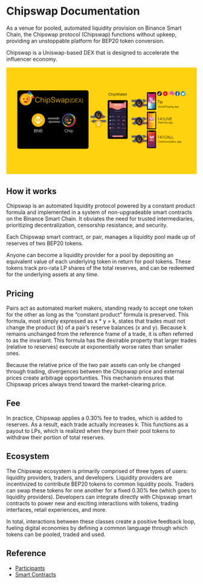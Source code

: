 # Chipswap Documentation

As a venue for pooled, automated liquidity provision on Binance Smart Chain, the Chipswap protocol (Chipswap) functions without upkeep, providing an unstoppable platform for BEP20 token conversion. 

Chipswap is a Uniswap-based DEX that is designed to accelerate the influencer economy.

![About](assets/about.png)

## How it works

Chipswap is an automated liquidity protocol powered by a constant product formula and implemented in a system of non-upgradeable smart contracts on the Binance Smart Chain. It obviates the need for trusted intermediaries, prioritizing decentralization, censorship resistance, and security.

Each Chipswap smart contract, or pair, manages a liquidity pool made up of reserves of two BEP20 tokens.

Anyone can become a liquidity provider for a pool by depositing an equivalent value of each underlying token in return for pool tokens. These tokens track pro-rata LP shares of the total reserves, and can be redeemed for the underlying assets at any time.

## Pricing

Pairs act as automated market makers, standing ready to accept one token for the other as long as the “constant product” formula is preserved. This formula, most simply expressed as x * y = k, states that trades must not change the product (k) of a pair’s reserve balances (x and y). Because k remains unchanged from the reference frame of a trade, it is often referred to as the invariant. This formula has the desirable property that larger trades (relative to reserves) execute at exponentially worse rates than smaller ones.

Because the relative price of the two pair assets can only be changed through trading, divergences between the Chipswap price and external prices create arbitrage opportunities. This mechanism ensures that Chipswap prices always trend toward the market-clearing price.

## Fee

In practice, Chipswap applies a 0.30% fee to trades, which is added to reserves. As a result, each trade actually increases k. This functions as a payout to LPs, which is realized when they burn their pool tokens to withdraw their portion of total reserves.

## Ecosystem

The Chipswap ecosystem is primarily comprised of three types of users: liquidity providers, traders, and developers. Liquidity providers are incentivized to contribute BEP20 tokens to common liquidity pools. Traders can swap these tokens for one another for a fixed 0.30% fee (which goes to liquidity providers). Developers can integrate directly with Chipswap smart contracts to power new and exciting interactions with tokens, trading interfaces, retail experiences, and more.

In total, interactions between these classes create a positive feedback loop, fueling digital economies by defining a common language through which tokens can be pooled, traded and used.


## Reference

 - [Participants](overview/Participants.md)
 - [Smart Contracts](overview/SmartContracts.md)


